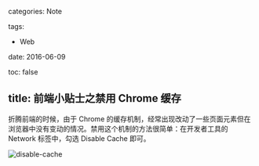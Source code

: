 categories: Note

tags:

- Web

date:  2016-06-09

toc: false

title: 前端小贴士之禁用 Chrome 缓存
---

折腾前端的时候，由于 Chrome 的缓存机制，经常出现改动了一些页面元素但在浏览器中没有变动的情况。禁用这个机制的方法很简单：在开发者工具的 Network 标签中，勾选 Disable Cache 即可。

![disable-cache](http://7u2gqx.com1.z0.glb.clouddn.com/chrome-disable-cache.png)
